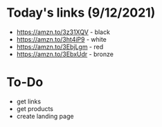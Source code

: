 # Today's links (9/12/2021)
- https://amzn.to/3z31XQV - black
- https://amzn.to/3ht4iP9 - white 
- https://amzn.to/3EbjLgm - red
- https://amzn.to/3EbxUdr - bronze

# To-Do
- get links
- get products
- create landing page